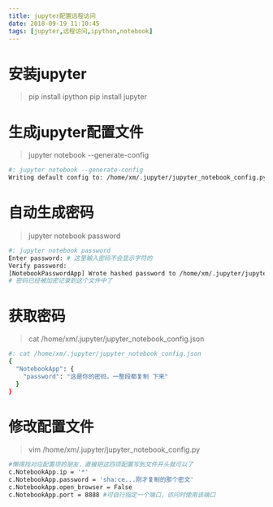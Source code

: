 ```yaml
---
title: jupyter配置远程访问
date: 2018-09-19 11:10:45
tags: [jupyter,远程访问,ipython,notebook]
---
```


# 安装jupyter

> pip install ipython
> pip install jupyter

# 生成jupyter配置文件

> jupyter notebook --generate-config

```bash
#: jupyter notebook --generate-config
Writing default config to: /home/xm/.jupyter/jupyter_notebook_config.py
```

# 自动生成密码

> jupyter notebook password

```bash
#: jupyter notebook password
Enter password: # 这里输入密码不会显示字符的
Verify password: 
[NotebookPasswordApp] Wrote hashed password to /home/xm/.jupyter/jupyter_notebook_config.json
# 密码已经被加密记录到这个文件中了
```

# 获取密码

> cat /home/xm/.jupyter/jupyter_notebook_config.json

```bash
#: cat /home/xm/.jupyter/jupyter_notebook_config.json
{
  "NotebookApp": {
    "password": "这是你的密码，一整段都复制 下来"
  }
}
```

# 修改配置文件

> vim /home/xm/.jupyter/jupyter_notebook_config.py

```bash
#懒得找对应配置项的朋友，直接把这四项配置写到文件开头就可以了
c.NotebookApp.ip = '*'
c.NotebookApp.password = 'sha:ce...刚才复制的那个密文'
c.NotebookApp.open_browser = False
c.NotebookApp.port = 8888 #可自行指定一个端口，访问时使用该端口
```

